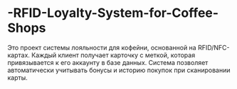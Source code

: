 # -RFID-Loyalty-System-for-Coffee-Shops
Это проект системы лояльности для кофейни, основанной на RFID/NFC-картах. Каждый клиент получает карточку с меткой, которая привязывается к его аккаунту в базе данных. Система позволяет автоматически учитывать бонусы и историю покупок при сканировании карты.
